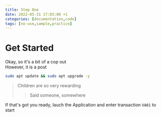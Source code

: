 ```yaml
---
title: Step One
date: 2022-05-31 17:03:00 +1
categories: [documentation,code]
tags: [no-use,sample,practice]
---
```


# Get Started

Okay, so it's a bit of a cop out  
However, it is a post

```bash
sudo apt update && sudo apt upgrade -y
```  

> Children are so very rewarding
>> Said someone, somewhere

If that's got you ready, lauch the Application and enter transaction `VA01` to start
